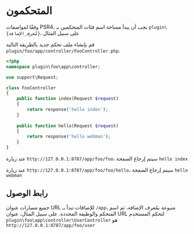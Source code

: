 # المتحكمون

وفقًا لمواصفات PSR4، يجب أن يبدأ مساحة اسم فئات المتحكمين بـ `plugin\{مُعرف_الإضافة}`، على سبيل المثال

قم بإنشاء ملف تحكم جديد بالطريقة التالية `plugin/foo/app/controller/FooController.php`.

```php
<?php
namespace plugin\foo\app\controller;

use support\Request;

class FooController
{
    public function index(Request $request)
    {
        return response('hello index');
    }
    
    public function hello(Request $request)
    {
        return response('hello webman');
    }
}
```

عند زيارة `http://127.0.0.1:8787/app/foo/foo`، سيتم إرجاع الصفحة `hello index`

عند زيارة `http://127.0.0.1:8787/app/foo/foo/hello`، سيتم إرجاع الصفحة `hello webman`


## رابط الوصول
جميع مسارات عنوان URL للإضافات تبدأ بـ `/app`، متبوعة بمُعرف الإضافة، ثم اسم المتحكم والوظيفة المحددة.
على سبيل المثال، عنوان URL لتحكم المستخدم `plugin\foo\app\controller\UserController` هو `http://127.0.0.1:8787/app/foo/user`
